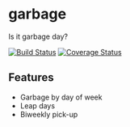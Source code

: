 # garbage

Is it garbage day?

[![Build Status](https://travis-ci.org/cberes/garbage.svg?branch=master)](https://travis-ci.org/cberes/garbage)
[![Coverage Status](https://coveralls.io/repos/github/cberes/garbage/badge.svg?branch=master)](https://coveralls.io/github/cberes/garbage?branch=master)


## Features

- Garbage by day of week
- Leap days
- Biweekly pick-up

